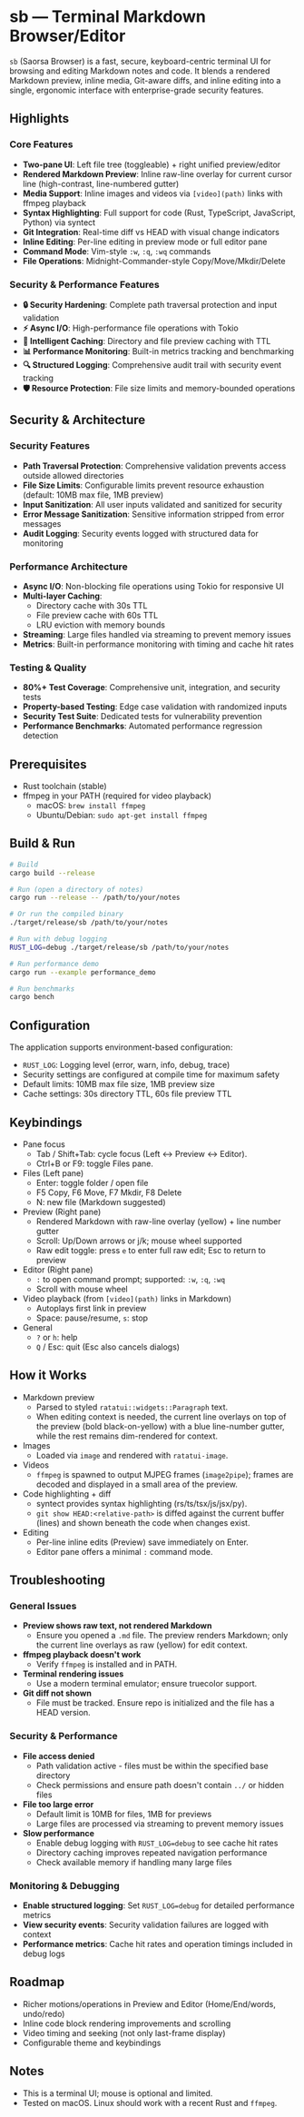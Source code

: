 # sb — Terminal Markdown Browser/Editor

`sb` (Saorsa Browser) is a fast, secure, keyboard-centric terminal UI for browsing and editing Markdown notes and code. It blends a rendered Markdown preview, inline media, Git-aware diffs, and inline editing into a single, ergonomic interface with enterprise-grade security features.

## Highlights

### Core Features
- **Two-pane UI**: Left file tree (toggleable) + right unified preview/editor
- **Rendered Markdown Preview**: Inline raw-line overlay for current cursor line (high-contrast, line-numbered gutter)
- **Media Support**: Inline images and videos via `[video](path)` links with ffmpeg playback
- **Syntax Highlighting**: Full support for code (Rust, TypeScript, JavaScript, Python) via syntect
- **Git Integration**: Real-time diff vs HEAD with visual change indicators
- **Inline Editing**: Per-line editing in preview mode or full editor pane
- **Command Mode**: Vim-style `:w`, `:q`, `:wq` commands
- **File Operations**: Midnight-Commander-style Copy/Move/Mkdir/Delete

### Security & Performance Features
- **🔒 Security Hardening**: Complete path traversal protection and input validation
- **⚡ Async I/O**: High-performance file operations with Tokio
- **💾 Intelligent Caching**: Directory and file preview caching with TTL
- **📊 Performance Monitoring**: Built-in metrics tracking and benchmarking
- **🔍 Structured Logging**: Comprehensive audit trail with security event tracking
- **🛡️ Resource Protection**: File size limits and memory-bounded operations

## Security & Architecture

### Security Features
- **Path Traversal Protection**: Comprehensive validation prevents access outside allowed directories
- **File Size Limits**: Configurable limits prevent resource exhaustion (default: 10MB max file, 1MB preview)
- **Input Sanitization**: All user inputs validated and sanitized for security
- **Error Message Sanitization**: Sensitive information stripped from error messages
- **Audit Logging**: Security events logged with structured data for monitoring

### Performance Architecture
- **Async I/O**: Non-blocking file operations using Tokio for responsive UI
- **Multi-layer Caching**: 
  - Directory cache with 30s TTL
  - File preview cache with 60s TTL  
  - LRU eviction with memory bounds
- **Streaming**: Large files handled via streaming to prevent memory issues
- **Metrics**: Built-in performance monitoring with timing and cache hit rates

### Testing & Quality
- **80%+ Test Coverage**: Comprehensive unit, integration, and security tests
- **Property-based Testing**: Edge case validation with randomized inputs
- **Security Test Suite**: Dedicated tests for vulnerability prevention
- **Performance Benchmarks**: Automated performance regression detection

## Prerequisites

- Rust toolchain (stable)
- ffmpeg in your PATH (required for video playback)
  - macOS: `brew install ffmpeg`
  - Ubuntu/Debian: `sudo apt-get install ffmpeg`

## Build & Run

```bash
# Build
cargo build --release

# Run (open a directory of notes)
cargo run --release -- /path/to/your/notes

# Or run the compiled binary
./target/release/sb /path/to/your/notes

# Run with debug logging
RUST_LOG=debug ./target/release/sb /path/to/your/notes

# Run performance demo
cargo run --example performance_demo

# Run benchmarks
cargo bench
```

## Configuration

The application supports environment-based configuration:

- `RUST_LOG`: Logging level (error, warn, info, debug, trace)
- Security settings are configured at compile time for maximum safety
- Default limits: 10MB max file size, 1MB preview size
- Cache settings: 30s directory TTL, 60s file preview TTL

## Keybindings

- Pane focus
  - Tab / Shift+Tab: cycle focus (Left ↔ Preview ↔ Editor).
  - Ctrl+B or F9: toggle Files pane.
- Files (Left pane)
  - Enter: toggle folder / open file
  - F5 Copy, F6 Move, F7 Mkdir, F8 Delete
  - N: new file (Markdown suggested)
- Preview (Right pane)
  - Rendered Markdown with raw-line overlay (yellow) + line number gutter
  - Scroll: Up/Down arrows or j/k; mouse wheel supported
  - Raw edit toggle: press `e` to enter full raw edit; Esc to return to preview
- Editor (Right pane)
  - `:` to open command prompt; supported: `:w`, `:q`, `:wq`
  - Scroll with mouse wheel
- Video playback (from `[video](path)` links in Markdown)
  - Autoplays first link in preview
  - Space: pause/resume, `s`: stop
- General
  - `?` or `h`: help
  - `Q` / Esc: quit (Esc also cancels dialogs)

## How it Works

- Markdown preview
  - Parsed to styled `ratatui::widgets::Paragraph` text.
  - When editing context is needed, the current line overlays on top of the preview (bold black-on-yellow) with a blue line-number gutter, while the rest remains dim-rendered for context.
- Images
  - Loaded via `image` and rendered with `ratatui-image`.
- Videos
  - `ffmpeg` is spawned to output MJPEG frames (`image2pipe`); frames are decoded and displayed in a small area of the preview.
- Code highlighting + diff
  - syntect provides syntax highlighting (rs/ts/tsx/js/jsx/py).
  - `git show HEAD:<relative-path>` is diffed against the current buffer (lines) and shown beneath the code when changes exist.
- Editing
  - Per-line inline edits (Preview) save immediately on Enter.
  - Editor pane offers a minimal `:` command mode.

## Troubleshooting

### General Issues
- **Preview shows raw text, not rendered Markdown**
  - Ensure you opened a `.md` file. The preview renders Markdown; only the current line overlays as raw (yellow) for edit context.
- **ffmpeg playback doesn't work**
  - Verify `ffmpeg` is installed and in PATH.
- **Terminal rendering issues**
  - Use a modern terminal emulator; ensure truecolor support.
- **Git diff not shown**
  - File must be tracked. Ensure repo is initialized and the file has a HEAD version.

### Security & Performance
- **File access denied**
  - Path validation active - files must be within the specified base directory
  - Check permissions and ensure path doesn't contain `../` or hidden files
- **File too large error**
  - Default limit is 10MB for files, 1MB for previews
  - Large files are processed via streaming to prevent memory issues
- **Slow performance**
  - Enable debug logging with `RUST_LOG=debug` to see cache hit rates
  - Directory caching improves repeated navigation performance
  - Check available memory if handling many large files

### Monitoring & Debugging
- **Enable structured logging**: Set `RUST_LOG=debug` for detailed performance metrics
- **View security events**: Security validation failures are logged with context
- **Performance metrics**: Cache hit rates and operation timings included in debug logs

## Roadmap

- Richer motions/operations in Preview and Editor (Home/End/words, undo/redo)
- Inline code block rendering improvements and scrolling
- Video timing and seeking (not only last-frame display)
- Configurable theme and keybindings

## Notes

- This is a terminal UI; mouse is optional and limited.
- Tested on macOS. Linux should work with a recent Rust and `ffmpeg`.
